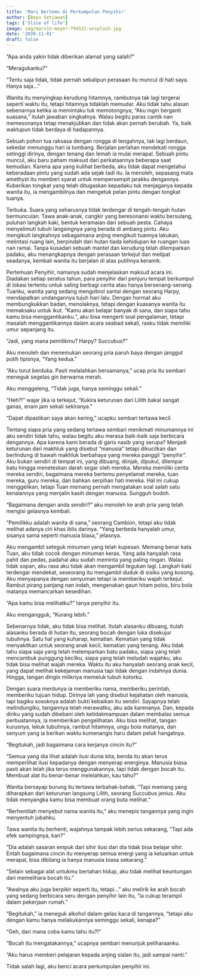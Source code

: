 ```yaml
---
title: 'Mari Bertemu di Perkumpulan Penyihir'
author: [Bayu Setiawan]
tags: ['Slice of life']
image: img/marvin-meyer-794521-unsplash.jpg
date: '2020-11-01'
draft: false
---
```


“Apa anda yakin tidak diberikan alamat yang salah?”

“Meragukanku?”

“Tentu saja tidak, tidak pernah sekalipun perasaan itu muncul di hati saya. Hanya saja…”

Wanita itu menyingkap kerudung hitamnya, rambutnya tak lagi tergerai seperti waktu itu, tetapi hitamnya tidaklah memudar. Aku tidak tahu alasan sebenarnya ketika ia memintaku tuk memotongnya, “Aku ingin berganti suasana,” itulah jawaban singkatnya. Walau begitu paras cantik nan memesonanya tetap menakjubkan dan tidak akan pernah berubah. Ya, baik waktupun tidak berdaya di hadapannya. 

Sebuah pohon tua raksasa dengan rongga di tengahnya, tak lagi berdaun, sekedar menunggu hari ia tumbang. Berjalan perlahan mendekati rongga setinggi dirinya, dengan tenang dan lemah ia mulai merapal. Sebuah pintu muncul, aku baru paham maksud dari perkataannya beberapa saat kemudian. Karena apa yang kulihat berbeda, aku tidak dapat mengetahui keberadaan pintu yang sudah ada sejak tadi itu. Ia menoleh, sepasang mata amethyst itu memberi syarat untuk mempersempit jarakku dengannya. Kuberikan tongkat yang telah ditugaskan kepadaku tuk menjaganya kepada wanita itu, ia mengambilnya dan mengetuk pelan pintu dengan tongkat tuanya.

Terbuka. Suara yang seharusnya tidak terdengar di tengah-tengah hutan bermunculan. Tawa anak-anak, cangkir yang beresonansi waktu bersulang, puluhan langkah kaki, bentuk keramaian dari sebuah pesta. Cahaya menyelimuti tubuh langsingnya yang berada di ambang pintu. Aku mengikuti langkahnya sebagaimana anjing mengikuti tuannya lakukan, melintasi ruang lain, berpindah dari hutan tiada kehidupan ke ruangan luas nan ramai. Tanpa kusadari sebuah mantel dan kerudung telah dilemparkan padaku, aku menangkapnya dengan perasaan terkejut dan melipat seadanya, kembali wanita itu berjalan di atas putihnya keramik.

Pertemuan Penyihir, namanya sudah menjelaskan maksud acara ini. Diadakan setiap seratus tahun, para penyihir dari penjuru tempat berkumpul di lokasi tertentu untuk saling berbagi cerita atau hanya bersenang-senang. Tuanku, wanita yang sedang mengobrol santai dengan seorang Harpy, mendapatkan undangannya tujuh hari lalu. Dengan hormat aku membungkukkan badan, menolaknya, tetapi dengan kuasanya wanita itu memaksaku untuk ikut. “Kamu akan belajar banyak di sana, dan siapa tahu kamu bisa menggantikanku.”, aku bisa mengerti soal pengalaman, tetapi masalah menggantikannya dalam acara seabad sekali, rasku tidak memiliki umur sepanjang itu.

“Jadi, yang mana pemilikmu? Harpy? Succubus?” 

Aku menoleh dan menemukan seorang pria paruh baya dengan janggut putih tipisnya, “Yang kedua.”

“Aku turut berduka. Pasti melalahkan bersamanya,” ucap pria itu sembari meneguk segelas gin berwarna merah.

Aku menggeleng, “Tidak juga, hanya seminggu sekali.”

“Heh?!” wajar jika ia terkejut, “Kukira keturunan dari Lilith bakal sangat ganas, enam jam sekali sekiranya.”

“Dapat dipastikan saya akan kering,” ucapku sembari tertawa kecil.

Tentang siapa pria yang sedang tertawa sembari menikmati minumannya ini aku sendiri tidak tahu, walau begitu aku merasa baik-baik saja berbicara dengannya. Apa karena kami berada di garis nasib yang serupa? Menjadi keturunan dari makhluk yang disebut “manusia” tetapi dikucilkan dan berlindung di bawah makhluk berbahaya yang mereka panggil “penyihir”. Aku bukan sendiri di tempat ini, yang dibuang, diinjak, dipukul, dilempar batu hingga meneteskan darah segar oleh mereka. Mereka memiliki cerita mereka sendiri, bagaimana mereka bertemu penyelamat mereka, tuan mereka, guru mereka, dan bahkan serpihan hati mereka. Hal ini cukup menggelikan, tetapi Tuan memang pernah mengatakan soal salah satu kenalannya yang menjalin kasih dengan manusia. Sungguh bodoh.

“Bagaimana dengan anda sendiri?” aku menoleh ke arah pria yang telah mengisi gelasnya kembali.

“Pemilikku adalah wanita di sana,” seorang Cambion, tetapi aku tidak melihat adanya ciri khas iblis darinya.
“Yang berbeda hanyalah umur, sisanya sama seperti manusia biasa,” jelasnya.

Aku mengambil seteguk minuman yang telah kupesan. Memang benar kata Tuan, aku tidak cocok dengan minuman keras. Yang ada hanyalah rasa pahit dan pedas, padahal aku sudah meminta yang paling ringan.  Walau tidak sopan, aku rasa aku tidak akan mengambil tegukan lagi. Langkah kaki terdengar mendekat, seseorang itu mengambil duduk di sisiku yang kosong. Aku menyapanya dengan senyuman tetapi ia memberiku wajah terkejut. Rambut pirang panjang nan indah, mengenakan gaun hitam polos, biru bola matanya memancarkan kesedihan.

“Apa kamu bisa melihatku?” tanya penyihir itu.

Aku mengangguk, “Kurang lebih.”

Sebenarnya tidak, aku tidak bisa melihat. Itulah alasanku dibuang, itulah alasanku berada di hutan itu, seorang bocah dengan luka disekujur tubuhnya. Satu hal yang kuharap, kematian. Kematian yang tidak menyakitkan untuk seorang anak kecil, kematian yang tenang. Aku tidak tahu siapa saja yang telah melemparkan batu padaku, siapa yang telah mencambuk punggung kecilku, siapa yang telah meludah wajahku, aku tidak bisa melihat wajah mereka. Waktu itu aku hanyalah seorang anak kecil, yang dapat melihat kekejaman manusia tapi tidak dengan indahnya dunia. Hingga, tangan dingin miliknya memeluk tubuh kotorku. 

Dengan suara merdunya ia memberiku nama, memberiku perintah, memberiku tujuan hidup. Dirinya lah yang disebut kejahatan oleh manusia, tapi bagiku sosoknya adalah bukti kebaikan itu sendiri. Sayapnya telah melindungiku, tangannya telah merawatku, aku ada karenanya. Dan, kepada diriku yang sudah dibebani oleh ketidakmampuan dalam membalas semua perbuatannya, ia memberikan pengelihatan. Aku bisa melihat, tangan kurusnya, lekuk tubuhnya, rambut hitamnya, ungu bola matanya, dan senyum yang ia berikan waktu kumenangis haru dalam peluk hangatnya.

“Begitukah, jadi bagaimana cara kerjanya cincin itu?”

“Semua yang dia lihat adalah ilusi dunia kita, benda itu akan terus memperlihat ilusi kepadanya dengan menyerap energinya. Manusia biasa pasti akan lelah jika terus menggunakannya, tapi tidak dengan bocah itu. Membuat alat itu benar-benar melelahkan, kau tahu?”

Wanita bersayap burung itu tertawa terbahak-bahak, “Tapi memang yang diharapkan dari keturunan langsung Lilith, seorang Succubus jenius. Aku tidak menyangka kamu bisa membuat orang buta melihat.”

“Berhentilah menyebut nama wanita itu,” aku menepis tangannya yang ingin menyentuh jubahku.

Tawa wanita itu berhenti, wajahnya tampak lebih serius sekarang, “Tapi ada efek sampingnya, kan?”

“Dia adalah sasaran empuk dari sihir ilusi dan dia tidak bisa belajar sihir. Entah bagaimana cincin itu menyerap semua energi yang ia keluarkan untuk merapal, bisa dibilang ia hanya manusia biasa sekarang.”

“Selain sebagai alat untukmu bertahan hidup, aku tidak melihat keuntungan dari memelihara bocah itu.”

“Awalnya aku juga berpikir seperti itu, tetapi…” aku melirik ke arah bocah yang sedang berbicara seru dengan penyihir lain itu, “ia cukup terampil dalam pekerjaan rumah.”

“Begitukah,” ia meneguk alkohol dalam gelas kaca di tangannya, “tetapi aku dengan kamu hanya melakukannya seminggu sekali, kenapa?”

“Geh, dari mana coba kamu tahu itu?!”

“Bocah itu mengatakannya,” ucapnya sembari menunjuk peliharaanku.

“Aku harus memberi pelajaran kepada anjing sialan itu, jadi sampai nanti.”

Tidak salah lagi, aku benci acara perkumpulan penyihir ini.
